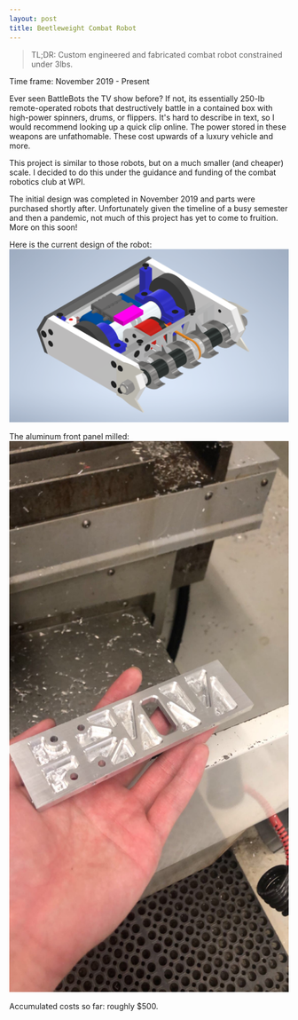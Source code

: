 ```yaml
---
layout: post
title: Beetleweight Combat Robot
---
```


> TL;DR: Custom engineered and fabricated combat robot constrained under 3lbs.

Time frame: November 2019 - Present

Ever seen BattleBots the TV show before? If not, its essentially 250-lb remote-operated robots that destructively battle in a contained box with high-power spinners, drums, or flippers. It's hard to describe in text, so I would recommend looking up a quick clip online. The power stored in these weapons are unfathomable. These cost upwards of a luxury vehicle and more.

This project is similar to those robots, but on a much smaller (and cheaper) scale. I decided to do this under the guidance and funding of the combat robotics club at WPI. 

The initial design was completed in November 2019 and parts were purchased shortly after. Unfortunately given the timeline of a busy semester and then a pandemic, not much of this project has yet to come to fruition. More on this soon!

Here is the current design of the robot:
![CAD Model of Beetleweight](/images/beetle-model.png "CAD Model of Beetleweight")

The aluminum front panel milled:
![Milled Aluminum Front Panel](/images/beetle-front-panel.jpg "Milled Aluminum Front Panel")

Accumulated costs so far: roughly $500.





